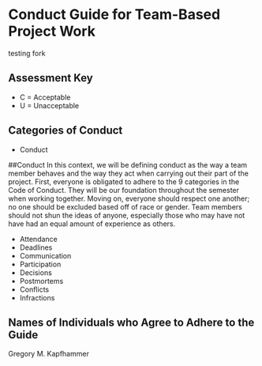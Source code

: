 # Conduct Guide for Team-Based Project Work

testing fork

## Assessment Key

* C = Acceptable
* U = Unacceptable

## Categories of Conduct

* Conduct

##Conduct
In this context, we will be defining conduct as the way a team member behaves
and the way they act when carrying out their part of the project. First, everyone
is obligated to adhere to the 9 categories in the Code of Conduct. They will be
our foundation throughout the semester when working together. Moving on, everyone
should respect one another; no one should be excluded based off of race or gender.
Team members should not shun the ideas of anyone, especially those who may
have not have had an equal amount of experience as others.

* Attendance
* Deadlines
* Communication
* Participation
* Decisions
* Postmortems
* Conflicts
* Infractions

## Names of Individuals who Agree to Adhere to the Guide

Gregory M. Kapfhammer
